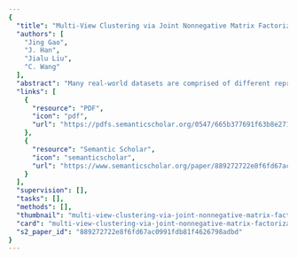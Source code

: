 ```yaml
---
{
  "title": "Multi-View Clustering via Joint Nonnegative Matrix Factorization",
  "authors": [
    "Jing Gao",
    "J. Han",
    "Jialu Liu",
    "C. Wang"
  ],
  "abstract": "Many real-world datasets are comprised of different representations or views which often provide information complementary to each other. To integrate information from multiple views in the unsupervised setting, multiview clustering algorithms have been developed to cluster multiple views simultaneously to derive a solution which uncovers the common latent structure shared by multiple views. In this paper, we propose a novel NMFbased multi-view clustering algorithm by searching for a factorization that gives compatible clustering solutions across multiple views. The key idea is to formulate a joint matrix factorization process with the constraint that pushes clustering solution of each view towards a common consensus instead of fixing it directly. The main challenge is how to keep clustering solutions across different views meaningful and comparable. To tackle this challenge, we design a novel and effective normalization strategy inspired by the connection between NMF and PLSA. Experimental results on synthetic and several real datasets demonstrate the effectiveness of our approach.",
  "links": [
    {
      "resource": "PDF",
      "icon": "pdf",
      "url": "https://pdfs.semanticscholar.org/0547/665b377691f63b8e2718617f830858cc6535.pdf"
    },
    {
      "resource": "Semantic Scholar",
      "icon": "semanticscholar",
      "url": "https://www.semanticscholar.org/paper/889272722e8f6fd67ac0991fdb81f4626798adbd"
    }
  ],
  "supervision": [],
  "tasks": [],
  "methods": [],
  "thumbnail": "multi-view-clustering-via-joint-nonnegative-matrix-factorization-thumb.jpg",
  "card": "multi-view-clustering-via-joint-nonnegative-matrix-factorization-card.jpg",
  "s2_paper_id": "889272722e8f6fd67ac0991fdb81f4626798adbd"
}
---
```


